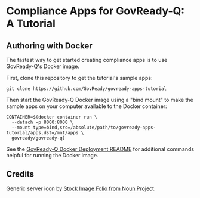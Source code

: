 Compliance Apps for GovReady-Q: A Tutorial
==========================================

Authoring with Docker
---------------------

The fastest way to get started creating compliance apps is to use GovReady-Q's Docker image.

First, clone this repository to get the tutorial's sample apps:

	git clone https://github.com/GovReady/govready-apps-tutorial

Then start the GovReady-Q Docker image using a "bind mount" to make the sample apps on your computer available to the Docker container:

	CONTAINER=$(docker container run \
	  --detach -p 8000:8000 \
	  --mount type=bind,src=/absolute/path/to/govready-apps-tutorial/apps,dst=/mnt/apps \
	  govready/govready-q)

See the [GovReady-Q Docker Deployment README](https://github.com/GovReady/govready-q/blob/master/deployment/docker/README.md) for additional commands helpful for running the Docker image.



Credits
-------

Generic server icon by [Stock Image Folio from Noun Project](https://thenounproject.com/search/?q=computer&i=870428).
